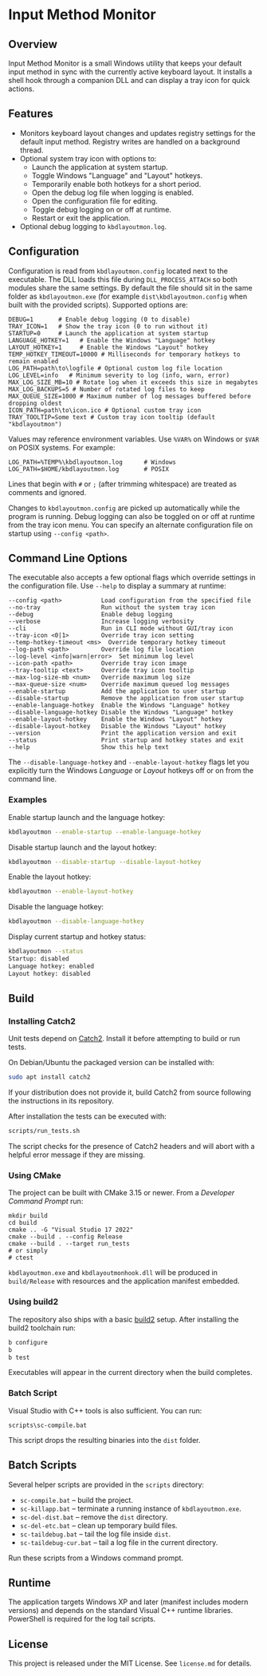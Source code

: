# Input Method Monitor

## Overview
Input Method Monitor is a small Windows utility that keeps your default input method in sync with the currently active keyboard layout. It installs a shell hook through a companion DLL and can display a tray icon for quick actions.

## Features
- Monitors keyboard layout changes and updates registry settings for the default input method. Registry writes are handled on a background thread.
- Optional system tray icon with options to:
  - Launch the application at system startup.
  - Toggle Windows "Language" and "Layout" hotkeys.
  - Temporarily enable both hotkeys for a short period.
  - Open the debug log file when logging is enabled.
  - Open the configuration file for editing.
  - Toggle debug logging on or off at runtime.
  - Restart or exit the application.
- Optional debug logging to `kbdlayoutmon.log`.

## Configuration
Configuration is read from `kbdlayoutmon.config` located next to the executable. The DLL loads this file during `DLL_PROCESS_ATTACH` so both modules share the same settings. By default the file should sit in the same folder as `kbdlayoutmon.exe` (for example `dist\kbdlayoutmon.config` when built with the provided scripts). Supported options are:

```
DEBUG=1       # Enable debug logging (0 to disable)
TRAY_ICON=1   # Show the tray icon (0 to run without it)
STARTUP=0     # Launch the application at system startup
LANGUAGE_HOTKEY=1   # Enable the Windows "Language" hotkey
LAYOUT_HOTKEY=1     # Enable the Windows "Layout" hotkey
TEMP_HOTKEY_TIMEOUT=10000 # Milliseconds for temporary hotkeys to remain enabled
LOG_PATH=path\to\logfile # Optional custom log file location
LOG_LEVEL=info   # Minimum severity to log (info, warn, error)
MAX_LOG_SIZE_MB=10 # Rotate log when it exceeds this size in megabytes
MAX_LOG_BACKUPS=5 # Number of rotated log files to keep
MAX_QUEUE_SIZE=1000 # Maximum number of log messages buffered before dropping oldest
ICON_PATH=path\to\icon.ico # Optional custom tray icon
TRAY_TOOLTIP=Some text # Custom tray icon tooltip (default "kbdlayoutmon")
```

Values may reference environment variables. Use `%VAR%` on Windows or `$VAR` on
POSIX systems. For example:

```
LOG_PATH=%TEMP%\kbdlayoutmon.log      # Windows
LOG_PATH=$HOME/kbdlayoutmon.log       # POSIX
```

Lines that begin with `#` or `;` (after trimming whitespace) are treated as comments and ignored.

Changes to `kbdlayoutmon.config` are picked up automatically while the program is running.
Debug logging can also be toggled on or off at runtime from the tray icon menu.
You can specify an alternate configuration file on startup using `--config <path>`.

## Command Line Options
The executable also accepts a few optional flags which override settings in the
configuration file. Use `--help` to display a summary at runtime:

```
--config <path>           Load configuration from the specified file
--no-tray                 Run without the system tray icon
--debug                   Enable debug logging
--verbose                 Increase logging verbosity
--cli                     Run in CLI mode without GUI/tray icon
--tray-icon <0|1>         Override tray icon setting
--temp-hotkey-timeout <ms>  Override temporary hotkey timeout
--log-path <path>         Override log file location
--log-level <info|warn|error>  Set minimum log level
--icon-path <path>        Override tray icon image
--tray-tooltip <text>     Override tray icon tooltip
--max-log-size-mb <num>   Override maximum log size
--max-queue-size <num>    Override maximum queued log messages
--enable-startup          Add the application to user startup
--disable-startup         Remove the application from user startup
--enable-language-hotkey  Enable the Windows "Language" hotkey
--disable-language-hotkey Disable the Windows "Language" hotkey
--enable-layout-hotkey    Enable the Windows "Layout" hotkey
--disable-layout-hotkey   Disable the Windows "Layout" hotkey
--version                 Print the application version and exit
--status                  Print startup and hotkey states and exit
--help                    Show this help text
```

The `--disable-language-hotkey` and `--enable-layout-hotkey` flags let you
explicitly turn the Windows *Language* or *Layout* hotkeys off or on from the
command line.

### Examples

Enable startup launch and the language hotkey:

```bash
kbdlayoutmon --enable-startup --enable-language-hotkey
```

Disable startup launch and the layout hotkey:

```bash
kbdlayoutmon --disable-startup --disable-layout-hotkey
```

Enable the layout hotkey:

```bash
kbdlayoutmon --enable-layout-hotkey
```

Disable the language hotkey:

```bash
kbdlayoutmon --disable-language-hotkey
```

Display current startup and hotkey status:

```bash
kbdlayoutmon --status
Startup: disabled
Language hotkey: enabled
Layout hotkey: disabled
```

## Build

### Installing Catch2
Unit tests depend on [Catch2](https://github.com/catchorg/Catch2). Install it before attempting to build or run tests.

On Debian/Ubuntu the packaged version can be installed with:

```bash
sudo apt install catch2
```

If your distribution does not provide it, build Catch2 from source following the instructions in its repository.

After installation the tests can be executed with:

```bash
scripts/run_tests.sh
```

The script checks for the presence of Catch2 headers and will abort with a helpful error message if they are missing.
### Using CMake
The project can be built with CMake 3.15 or newer. From a *Developer Command Prompt* run:

```batch
mkdir build
cd build
cmake .. -G "Visual Studio 17 2022"
cmake --build . --config Release
cmake --build . --target run_tests
# or simply
# ctest
```

`kbdlayoutmon.exe` and `kbdlayoutmonhook.dll` will be produced in `build/Release` with resources and the application manifest embedded.

### Using build2
The repository also ships with a basic [build2](https://build2.org/) setup. After installing
the build2 toolchain run:

```bash
b configure
b
b test
```

Executables will appear in the current directory when the build completes.

### Batch Script
Visual Studio with C++ tools is also sufficient. You can run:

```batch
scripts\sc-compile.bat
```

This script drops the resulting binaries into the `dist` folder.

## Batch Scripts
Several helper scripts are provided in the `scripts` directory:

- `sc-compile.bat` – build the project.
- `sc-killapp.bat` – terminate a running instance of `kbdlayoutmon.exe`.
- `sc-del-dist.bat` – remove the `dist` directory.
- `sc-del-etc.bat` – clean up temporary build files.
- `sc-taildebug.bat` – tail the log file inside `dist`.
- `sc-taildebug-cur.bat` – tail a log file in the current directory.

Run these scripts from a Windows command prompt.

## Runtime
The application targets Windows XP and later (manifest includes modern versions) and depends on the standard Visual C++ runtime libraries. PowerShell is required for the log tail scripts.

## License
This project is released under the MIT License. See `license.md` for details.
